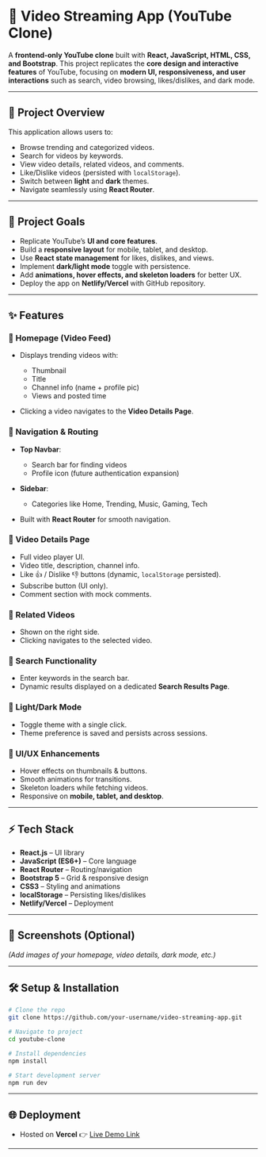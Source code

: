 # 🎥 Video Streaming App (YouTube Clone)

A **frontend-only YouTube clone** built with **React, JavaScript, HTML, CSS, and Bootstrap**.
This project replicates the **core design and interactive features** of YouTube, focusing on **modern UI, responsiveness, and user interactions** such as search, video browsing, likes/dislikes, and dark mode.

---

## 🚀 Project Overview

This application allows users to:

* Browse trending and categorized videos.
* Search for videos by keywords.
* View video details, related videos, and comments.
* Like/Dislike videos (persisted with `localStorage`).
* Switch between **light** and **dark** themes.
* Navigate seamlessly using **React Router**.

---

## 🎯 Project Goals

* Replicate YouTube’s **UI and core features**.
* Build a **responsive layout** for mobile, tablet, and desktop.
* Use **React state management** for likes, dislikes, and views.
* Implement **dark/light mode** toggle with persistence.
* Add **animations, hover effects, and skeleton loaders** for better UX.
* Deploy the app on **Netlify/Vercel** with GitHub repository.

---

## ✨ Features

### 📌 Homepage (Video Feed)

* Displays trending videos with:

  * Thumbnail
  * Title
  * Channel info (name + profile pic)
  * Views and posted time
* Clicking a video navigates to the **Video Details Page**.

### 📌 Navigation & Routing

* **Top Navbar**:

  * Search bar for finding videos
  * Profile icon (future authentication expansion)
* **Sidebar**:

  * Categories like Home, Trending, Music, Gaming, Tech
* Built with **React Router** for smooth navigation.

### 📌 Video Details Page

* Full video player UI.
* Video title, description, channel info.
* Like 👍 / Dislike 👎 buttons (dynamic, `localStorage` persisted).
* Subscribe button (UI only).
* Comment section with mock comments.

### 📌 Related Videos

* Shown on the right side.
* Clicking navigates to the selected video.

### 📌 Search Functionality

* Enter keywords in the search bar.
* Dynamic results displayed on a dedicated **Search Results Page**.

### 📌 Light/Dark Mode

* Toggle theme with a single click.
* Theme preference is saved and persists across sessions.

### 📌 UI/UX Enhancements

* Hover effects on thumbnails & buttons.
* Smooth animations for transitions.
* Skeleton loaders while fetching videos.
* Responsive on **mobile, tablet, and desktop**.

---

## ⚡ Tech Stack

* **React.js** – UI library
* **JavaScript (ES6+)** – Core language
* **React Router** – Routing/navigation
* **Bootstrap 5** – Grid & responsive design
* **CSS3** – Styling and animations
* **localStorage** – Persisting likes/dislikes
* **Netlify/Vercel** – Deployment

---

## 📸 Screenshots (Optional)

*(Add images of your homepage, video details, dark mode, etc.)*

---

## 🛠️ Setup & Installation

```bash
# Clone the repo
git clone https://github.com/your-username/video-streaming-app.git

# Navigate to project
cd youtube-clone

# Install dependencies
npm install

# Start development server
npm run dev
```

---

## 🌐 Deployment

* Hosted on **Vercel**
  👉 [Live Demo Link]()

---

